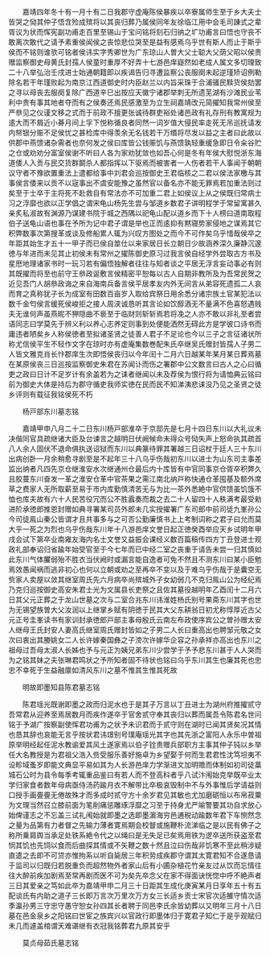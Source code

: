 <!-- { "loadSidebar": true } -->
　　嘉靖四年冬十有一月十有二日我郡守虚庵陈侯暴疾以卒寮属师生至于乡大夫士皆哭之恸其仲子悟含殓成殡将以其丧归葬乃属侯同年友徐临江用中会毛司諌式之辈胥议为状而恽宪副功甫走百里至锡山于宝问铭将刻石归纳之圹功甫言曰悟也守丧不敢离次敢代之请予素重侯闻侯之丧惊悲位哭至是益有感焉乌乎世有斯人而止于斯乎侯而不铭则谁欤可铭者侯讳实字秀卿世为广东琼山人曽大父士聪大父荫父昭以侯贵赠监察御史母黄氏封孺人侯童时重厚不好弄十七游邑庠嶷然如老成人属文多切理致二十八举弘治壬戌进士始通朝籍即以疾谒告归寻遭监察公丧服阕未起逆瑾矫诏例勒除名若干年瑾败起为南京江西道御史时内臣赵兰以内旨采珠于合浦骚民黩货侯劾罢之寻以母丧去服阕复除广西道辛巳出按应天徽宁诸郡举刺无所遗芜湖有沙滩民业苇利中贵有事其地者夺而有之侯奏还焉民感激至为立生祠嘉靖改元简擢知我常州侯至严叅见之仪谨文移之式而于前政不擅更张诚待群吏裕处诸邑政有礼存刑有教寓规为逺大而不屑近小朞月间上孚下悦称循良者同然一词岁值大侵民率走死无吊巡抚请发内帑银分赈不足侯忧之甚检库中得羡余无名钱若干万缗将尽发以益之主者曰此故以供郡中燕馈诸杂需者也奈何发之侯曰库皆公钱赈饥与燕馈孰轻重缓急即日令籴谷贮之仓或劝劝分富室侯谢不听曰人各为家劝犹敛也如吾心何是冬有年侯大慰悦浙东海道倭人入贡与民交货群鬬杀人都指挥以下驱焉而被害者一人伤者若干人事闻于朝朝议守者不豫欲置重法上遣都给事中刘君会巡按御史王君临核之二君以侯法家檄与其事侯言倭来以贡不以宼事出不虞安能豫之虽然官以备名亦不能无罪焉若加重法则过矣至于士卒于主将死不赴救自有常法亦不可加重二君上如侯议上从之侯既归常病士习之浮靡也欲以正学倡之谓宋龟山杨先生尝与邹道乡数君子讲明程学于常留寓甚久亲炙私淑故有渊源乃谋建书院于城之西隅以祀龟山配以道乡而下十人榜曰道南取程伯子送龟山语也事在予所为记中君子谓是举也正而逺抑有黙寝势家侵地之谋焉其它积弊数事次第搜革或谈及修船累人辄为兴叹方图处之而今不可作矣乌乎惜哉侯卒之年距其始生才五十一甲子而已侯自筮仕以来家居日长立朝日少故涵养深久廉静沉邃徳与年进而未见其止初侯未有常州之擢陈御史原习过我言侯自经学外尝取古方书及星厯地理诸家书时一玩习若有偏悟独解者往往与知者谈之平居无浮言妄动事必有则其既擢而将至也前守王叅政诞敷言侯精密平恕每以古人自期非教所及为吾常民贺之近见吾门人胡叅政诲之来自海南兵备言侯平居孝友内外无间言从弟容死遗孤二人哀而育之真称犹子长为成室有田数百亩岁入取给宾祭日用余悉分诸宗族土官某犯法以数千金匄侯言缓死侯峻拒之接人周浃诚恳听其言论如饮醇酒无不量满不色喜怒遇贱夫无谁何声虽燕昵不狎隠曲不亵至于临财则斩斩焉若将凂之人亦不敢以非礼至者尝语同志曰学莫先于辨义利以养心志养定则事到处便能洒然无碍此方是学彼口诗书而庸违者陋矣乡人称侯徳者至拟诸圣贤之徒善人君子不足论也今以三子之言征诸状所称尤信侯平生不轻作文字在琼时亦有虚庵集数巻配朱氏卒继吴氏赠封皆孺人子男二人皆文雅克肖长忭郡庠生次即悟侯丧归以今年闰十二月六日越某年某月某日葬焉墓在某原侯丧三日巡按监察御史朱君在苏闻讣而伤之署郡中公文数言曰古人之心曰循吏之政曰日计不足岁计有余盖若为之诔者继闻以未及荐侯为恨行将为请恤典云铭曰前为御史大体是持后为郡守循吏我师实徳在民而民不知涕洟悲诔没乃见之圣贤之徒乡评则有载征我铭侯死不朽

　　杨戸部东川墓志铭

　　嘉靖甲申八月二十二日东川杨戸部淮卒于京邸先是七月十四日东川以大礼议未决偕同官具疏继诸大臣及台谏言之越明日伏阙候命未得众号恸失声上怒命执其疏首八人余人固伏不退命俱执送诏狱而东川以典篆待罪其署越三日诏杖于廷人三十东川出病创卧一月余稍愈寻剧至是不起年三十八乌乎伤哉初东川以进士为山东司主事差监出纳者凡四先京仓继淮安水次继通州仓最后内十库皆有中官同事京仓胥卒积弊久且胶蔓东川奋发一革之淮安仓革中官茶果之需江南北纳戸称快通仓革囤基及额外席草之费家人无所取薪至易于市内库勤慎清苦无与为比一茶外悉絶中官供馈虽饥饿不恤也库夫故有六十人民苦役冗而公不胜蠧奏而裁之去二十人留四十人秩满考最受勑进阶承徳郎推恩封赠如典寻署某司员外郎未几实授擢署广东司郎中前司徒九峯孙公今司徒鳯山秦公皆谓才且共事多与之可否公勤廉慎书上上考制词称之君子曰允而莫大乎一死之为烈也乌乎伤哉东川年十八游邑庠文誉日起正徳癸酉举应天乡试明年甲戌会试下第卒业南雍友海内名士文誉又益振会课经义数百篇稿传四方丁丑登进士观政礼部奉诏归省踰年始受官至于今七年而已中经二室之丧重于请告未尝一归其慎如此东川气体臞弱殆不胜衣当伏阙时或漏言能自逸者可免不然且不测东川曰某小臣勉焉效愚闻祸而逃非初心也何以立朝或劝之至再卒不变以及于难乌乎伤哉于是囊空无赀家人卖屋以敛其继室周氏先六月病卒尚殡城外子女幼弱几不克归鳯山公为经纪焉乃克归巡按御史高安朱君士光为文属县长吏祭之且佐其墓役越明年乙酉闰十二月六日其父元正葬之于龙山世墓之次与二室合兆东川讳淮姓杨氏别号果斋东川其字也世为无锡望族曽大父汝润以上继掌乡赋有阴徳于民其大父东耕翁日初尤称惇厚近古父元正号圭峯读书有家训封承徳郎戸部主事母殷氏云南左布政使序宾公之曽孙赠太安人继母王氏封安人妻高氏继室周氏赠封皆如之子男二人长曰重高出也聘邹元敬之女次曰衷出其媵姚女二人长许嫁秦国彝之子滂次许嫁华企容之孙承祥亦高出也东川之祖母过吾母太淑人长姊也予与元正为姨兄弟东川少尝学于予予悲东川甚于人人哭而为之铭其妹之夫张琳君鸣状之予所知者固不待状也铭曰乌乎东川其生也廉其死也忠忠不幸死于生益融廪如清风东川之墓不惟其生惟其死故

　　明故即墨知县陈君墓志铭

　　陈君瑶光既谢即墨之政而归泥水也于是其子万言以丁丑进士为湖州府推擢贰守吾常君从迎养至焉居数月而疾作遂卒于官舍贰守奉其丧归以葬而属吾令陈君名世问铭于予湖广按察副使恽君功甫为之状予未识君而于贰守则在湖时已闻其贤矣况其情也恳其辞也哀能无言乎按状君讳璟别号璞庵瑶光其字也其先浙之富阳人永乐中曽祖原举明经起任泥水教谕爱其风土遂家焉以伯子铨贵赠兵部职方主事其仲子钝以乡举任大名教授是为君祖父浩入赀受服乐善好施卓为乡望娶于何而生君君性沈笃坦夷不设畛域蚤岁即能文典显平易如其为人长游邑庠力学渐进文加明赡而体制如初司徒藁城石公时为县令每季考辄重品鉴曰有若人而不登高科者乎八试汴闱始克举既卒业太学归家食者数年母病亟侍汤药踰月衣不解带比卒极哀毁制中不与外事惟后学请益则口授手画亹亹无倦故殊才而多成时贰守方十余岁君见其敏也尤加磨砺恒以布帛菽粟为文理当然召立膝前面为笔削痛惩雕琢浮靡之习至于持身尤严喻警要其功自求放心始俾谨志之不忘盖三试礼闱始就即墨之选即墨濵海穷邑逋税动踰数年君下车恻然念之量为品第有力者督之先输力薄者寛焉期会校督或施鞭朴流涕临之是以民有佛子之称所乗肩舆当承足处铁系絶令代之以绳曰是无失足已矣焉用铁为逻卒送所获盗至君悯其饥也先饲以食而后曲探其情或不矢鞭之数十然且泣曰伤哉非饥寒不至此稍涉疑直遣之去即不可贷亦惟拘系以听自毙居三年积劳成疾郡守谓其太寛君知不合遂恳请于监司以归既归若脱重负而超然物外者家山后有小圃杂植花竹亲友过从饮而忘情往往大醉前疾加剧焉至常再剧而医不可为矣先卒念父在家不得面诀恍惚中呼不絶声者三日其爱亲之笃如此卒为嘉靖甲申二月三十日距其生成化庚寅某月日享年五十有五配谈氏有内助之道子三长即万言次万里次万方女三长适乡贡士宋官次适雒守情次适季瀛孙男三守忠守愚守恕女孙四其长者聘于同邑李氏余皆幼葬以又明年三月十八日墓在邑金泉乡之阳铭曰世宦之族宾兴以官政行即墨体归于寛君子知仁于是乎观赋归未几而遽盖棺谓天难谌继有衣冠我铭葬君九原其安乎

　　莫贞母茹氏墓志铭

